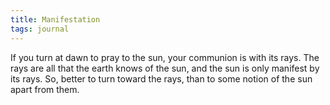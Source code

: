 ```yaml
---
title: Manifestation
tags: journal
---
```


If you turn at dawn to pray to the sun, your communion is with its rays. The rays are all that the earth knows of the sun, and the sun is only manifest by its rays. So, better to turn toward the rays, than to some notion of the sun apart from them.
